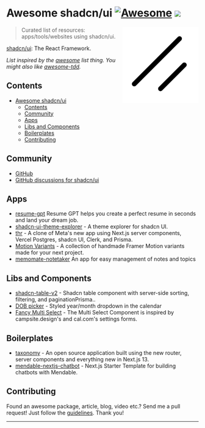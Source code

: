 # Awesome shadcn/ui [![Awesome](https://cdn.rawgit.com/sindresorhus/awesome/d7305f38d29fed78fa85652e3a63e154dd8e8829/media/badge.svg)](https://github.com/sindresorhus/awesome) ![](https://img.shields.io/badge/unicodeveloper-approved-brightgreen.svg)

[<img src="./logo.svg" align="right" width="200">](https://ui.shadcn.com/)

> Curated list of resources:  apps/tools/websites using shadcn/ui.

[shadcn/ui](https://github.com/shadcn/ui): The React Framework.

_List inspired by the [awesome](https://github.com/sindresorhus/awesome) list thing. You might also like [awesome-tdd](https://github.com/unicodeveloper/awesome-tdd)._

## Contents

- [Awesome shadcn/ui ](#awesome-shadcn--)
  - [Contents](#contents)
  - [Community](#community)
  - [Apps](#apps)
  - [Libs and Components](#libs)
  - [Boilerplates](#boilerplates)
  - [Contributing](#contributing)

## Community

- [GitHub](https://github.com/shadcn/ui)
- [GitHub discussions for shadcn/ui](https://github.com/shadcn/ui/discussions)


## Apps
- [resume-gpt](https://github.com/nphivu414/resume-gpt) Resume GPT helps you create a perfect resume in seconds and land your dream job.
- [shadcn-ui-theme-explorer](https://github.com/luisFilipePT/shadcn-ui-theme-explorer) - A theme explorer for shadcn UI.
- [thr](https://github.com/ishaan1013/thr) - A clone of Meta's new app using Next.js server components, Vercel Postgres, shadcn UI, Clerk, and Prisma.
- [Motion Variants](https://github.com/chrisabdo/motionvariants) - A collection of handmade Framer Motion variants made for your next project.
- [memomate-notetaker](https://github.com/ZevaGuillo/memomate-notetaker) An app for easy management of notes and topics


## Libs and Components
- [shadcn-table-v2](https://github.com/sadmann7/shadcn-table-v2) - Shadcn table component with server-side sorting, filtering, and paginationPrisma..
- [DOB picker](https://gist.github.com/tanishqsh/6e5284b36c29c0e2effc6e187c8f911a) - Styled year/month dropdown in the calendar 
- [Fancy Multi Select](https://craft.mxkaske.dev/post/fancy-multi-select) - The Multi Select Component is inspired by campsite.design's and cal.com's settings forms. 

## Boilerplates
- [taxonomy](https://github.com/shadcn/taxonomy) - An open source application built using the new router, server components and everything new in Next.js 13.
- [mendable-nextjs-chatbot](https://github.com/mendableai/mendable-nextjs-chatbot) - Next.js Starter Template for building chatbots with Mendable.


## Contributing

Found an awesome package, article, blog, video etc.? Send me a pull request! Just follow the [guidelines](/CONTRIBUTING.md). Thank you!

---


